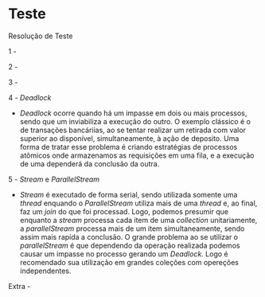 # Teste
Resolução de Teste

1 - 

2 -

3 - 

4 - _Deadlock_
   - _Deadlock_ ocorre quando há um impasse em dois ou mais processos, sendo que um inviabiliza a execução do outro. O exemplo clássico é o de transações bancáriias, ao se tentar realizar um retirada com valor superior ao disponível, simultaneamente, à ação de deposito. Uma forma de tratar esse problema é criando estratégias de processos atômicos onde armazenamos as requisições em uma fila, e a execução de uma dependerá da conclusão da outra.
    

5 - _Stream_ e _ParallelStream_
   - _Stream_ é executado de forma serial, sendo utilizada somente uma _thread_ enquando o _ParallelStream_ utiliza mais de uma _thread_ e, ao final, faz um _join_ do que foi processad. Logo, podemos presumir que enquanto a _stream_ processa cada item de uma _collection_ unitariamente, a _parallelStream_ processa mais de um item simultaneamente, sendo assim mais rapída a conclusão. O grande problema ao se utilizar o _parallelStream_ é que dependendo da operação realizada podemos causar um impasse no processo gerando um _Deadlock_. Logo é recomendado sua utilização em grandes coleções com opereções independentes. 

Extra - 
